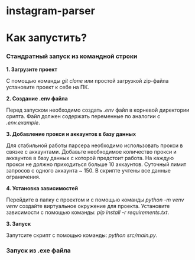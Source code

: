 # instagram-parser
# Как запустить?

### Стандратный запуск из командной строки
**1. Загрузите проект**

С помощью команды *git clone* или простой загрузкой zip-файла установите проект к себе на ПК.

**2. Создание .env файла**

Перед запуском необходимо создать *.env* файл в корневой директории срипта. Файл должен содержать переменные по аналогии с *.env.example*.

**3. Добавление прокси и аккаунтов в базу данных**

Для стабильной работы парсера необходимо использовать прокси в связке с аккаунтами. Добавьте необходимое количество прокси и аккаунтов в базу данных с которой предстоит работа.
На каждую прокси не должно приходиться больше 10 аккаунтов. Суточный лимит запросов с одного аккаунта ~ 150. В скрипте учтены все данные ограничения.

**4. Установка зависимостей**

Перейдите в папку с проектом и с помощью команды *python -m venv venv* создайте виртуальное окружение для проекта.
Установите зависимости с помощью команды: *pip install -r requirements.txt*.

**3. Запуск**

Запутсите скрипт с помощью команды: *python src/main.py*.

### Запуск из .exe файла
